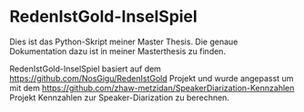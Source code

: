# RedenIstGold-InselSpiel
Dies ist das Python-Skript meiner Master Thesis.
Die genaue Dokumentation dazu ist in meiner Masterthesis zu finden.

RedenIstGold-InselSpiel basiert auf dem https://github.com/NosGigu/RedenIstGold Projekt 
und wurde angepasst um mit dem https://github.com/zhaw-metzidan/SpeakerDiarization-Kennzahlen Projekt Kennzahlen zur Speaker-Diarization zu berechnen.
